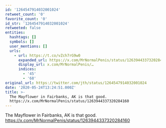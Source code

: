 ```yaml
---
id: '1264547914032001024'
retweet_count: '0'
favorite_count: '0'
id_str: '1264547914032001024'
retweeted: false
entities:
  hashtags: []
  symbols: []
  user_mentions: []
  urls:
    - url: https://t.co/vZch7rG9w0
      expanded_url: https://x.com/MrNormalPenis/status/1263944337320284160
      display_url: x.com/MrNormalPenis/…
      indices:
        - '45'
        - '68'
original_url: https://twitter.com/jth/status/1264547914032001024
date: '2020-05-24T13:24:51.000Z'
title: >-
  The Mayflower in Fairbanks, AK is that good.
  https://x.com/MrNormalPenis/status/1263944337320284160
---
```


The Mayflower in Fairbanks, AK is that good. https://x.com/MrNormalPenis/status/1263944337320284160